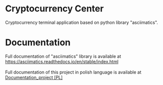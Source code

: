 # Cryptocurrency Center
Cryptocurrency terminal application based on python library "asciimatics".

# Documentation
Full documentation of "asciimatics" library is available at https://asciimatics.readthedocs.io/en/stable/index.html <br />
<br/>
Full documentation of this project in polish language is available at [Documentation_project [PL]](Dokumentacja_projektu_[PL].pdf)
